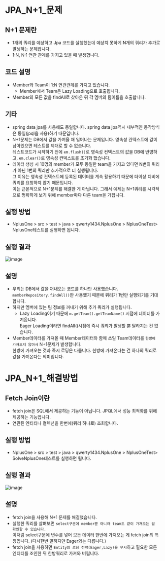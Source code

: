 # JPA_N+1_문제

## N+1 문제란
- 1개의 쿼리를 예상하고 Jpa 코드를 실행했는데 예상치 못하게 N개의 쿼리가 추가로 발생하는 문제입니다.
- 1:N, N:1 연관 관계를 가지고 있을 때 발생합니다.

## 코드 설명
- Member와 Team이 1:N 연관관계를 가지고 있습니다.
  - Member에서 Team은 Lazy Loading으로 호출됩니다.
- Member의 모든 값을 findAll로 찾아온 뒤 각 멤버의 팀이름을 호출합니다.

## 기타
- spring data jpa를 사용해도 동일합니다. spring data jpa역시 내부적인 동작방식은 동일(jpql을 사용)하기 때문입니다.
- N+1문제는 DB에서 값을 가져올 때 일어나는 문제입니다. 영속성 컨텍스트에 값이 남아있으면 테스트를 제대로 할 수 없습니다. <br>
  테스트코드가 시작하기 전에 `em.flush()`로 영속성 컨텍스트의 값을 DB에 반영하고, `em.clear()`로 영속성 컨텍스트를 초기화 했습니다.
- 데이터 생성 시 10명의 member가 모두 동일한 team을 가지고 있다면 N번의 쿼리가 아닌 1번의 쿼리만 추가적으로 더 실행됩니다. <br>
  그 이유는 영속성 컨텍스트에 등록된 데이터를 계속 활용하기 때문에 더이상 디비에 쿼리를 요청하지 않기 때문입니다. <br>
  이는 근본적으로 N+1문제를 해결한 게 아닙니다. 그래서 예제는 N+1쿼리를 시각적으로 명확하게 보기 위해 member마다 다른 team을 가집니다.

## 실행 방법
- NplusOne > src > test > java > qwerty1434.NplusOne > NplusOneTest> NplusOne테스트를 실행하면 됩니다.

## 실행 결과
![image](https://user-images.githubusercontent.com/25142537/218299311-55011ffe-c64d-4e4b-b8ba-a74787778775.png)

## 설명
- 우리는 DB에서 값을 꺼내오는 코드를 하나만 사용했습니다. `memberRepository.findAll()`만 사용했기 때문에 쿼리가 1번만 실행되기를 기대합니다.
- 하지만 멤버에 있는 팀 정보를 꺼내기 위해 추가 쿼리가 실행됩니다. 
  - Lazy Loading이기 때문에 `m.getTeam().getTeamName()` 시점에 데이터를 가져옵니다. <br>
    Eager Loading이라면 findAll()시점에 즉시 쿼리가 발생할 뿐 달라지는 건 없습니다.
- Member데이터를 가져올 때 Member데이터와 함께 쓰일 Team데이터를 `한방에 가져오지 않아서` N+1문제가 발생합니다. <br>
  한방에 가져오는 것과 즉시 로딩은 다릅니다. 한방에 가져온다는 건 하나의 쿼리로 값을 가져온다는 의미입니다. <br>

# JPA_N+1_해결방법

## Fetch Join이란
- fetch join은 SQL에서 제공하는 기능이 아닙니다. JPQL에서 성능 최적화를 위해 제공하는 기능입니다.
- 연관된 엔티티나 컬렉션을 한번에(쿼리 하나로) 조회합니다.

## 실행 방법
- NplusOne > src > test > java > qwerty1434.NplusOne > NplusOneTest> SolveNplusOne테스트를 실행하면 됩니다.

## 실행 결과
![image](https://user-images.githubusercontent.com/25142537/218300212-2336493e-a8c4-45c5-8bf9-2fa8911bb887.png)

## 설명
- fetch join을 사용해 N+1 문제를 해결했습니다.
- 실행한 쿼리를 살펴보면 `select구문에 member뿐 아니라 team도 같이 가져오는 걸 확인할 수 있습니다.`
  <br> 이처럼 select구문에 변수를 넣어 모든 데이터 한번에 가져오는 게 fetch join의 특징입니다. (다시한번 말하지만 Eager와는 다릅니다.)
- fetch join을 사용하면 `Entity의 로딩 전략(Eager,Lazy)을 무시`하고 필요한 모든 엔티티를 조인한 뒤 한방쿼리로 가져와 버립니다.
